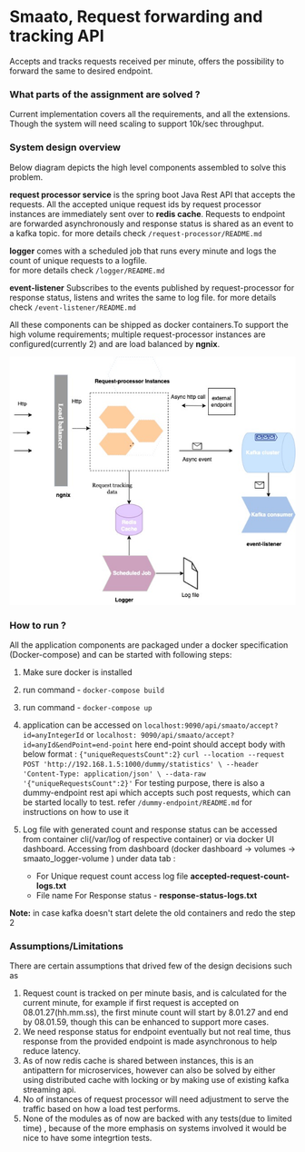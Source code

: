 #  Smaato, Request forwarding and tracking API

Accepts and tracks requests received per minute, offers the possibility to forward the same to desired
endpoint.

### What parts of the assignment are solved ?
 Current implementation covers all the requirements, and all the extensions. Though the system will need scaling to support 10k/sec throughput.
 
### System design overview

Below diagram depicts the high level components assembled to solve this problem.

**request processor service**
is the spring boot Java Rest API that accepts the requests. All the accepted unique
request ids by request processor instances are immediately sent over to **redis cache**. Requests to endpoint are forwarded
asynchronously and response status is shared as an event to a kafka topic. for more details
check `/request-processor/README.md`

**logger** comes with a scheduled job that runs every minute and logs the count of unique requests to a logfile.  
for more details check `/logger/README.md`

**event-listener**
Subscribes to the events published by request-processor for response status, listens and writes the same to log file.
for more details check `/event-listener/README.md`

All these components can be shipped as docker containers.To support the high volume requirements; multiple request-processor
instances are configured(currently 2) and are load balanced by **ngnix**.

![alt text](SystemDesign.jpg)

### How to run ? 
All the application components are packaged under a docker specification (Docker-compose) and can be
started with following steps:

1. Make sure docker is installed
2. run command -  `docker-compose build`
3. run command - `docker-compose up`
4. application can be accessed on `localhost:9090/api/smaato/accept?id=anyIntegerId` or `localhost:
   9090/api/smaato/accept?id=anyId&endPoint=end-point`
   here end-point should accept body with below format :
   `{"uniqueRequestsCount":2}`
   `curl --location --request POST 'http://192.168.1.5:1000/dummy/statistics' \
   --header 'Content-Type: application/json' \
   --data-raw '{"uniqueRequestsCount":2}'`
   For testing purpose, there is also a dummy-endpoint rest api which accepts such post requests, which can be started locally to test.
   refer `/dummy-endpoint/README.md` for instructions on how to use it

5. Log file with generated count and response status can be accessed from container cli(/var/log of respective
   container) or via docker UI dashboard. Accessing from dashboard (docker dashboard -> volumes -> smaato_logger-volume ) under data tab :
    - For Unique request count access log file **accepted-request-count-logs.txt**
    - File name For Response status - **response-status-logs.txt**
    
**Note:** in case kafka doesn't start delete the old containers and redo the step 2 
   
### Assumptions/Limitations

There are certain assumptions that drived few of the design decisions such as

1. Request count is tracked on per minute basis, and is calculated for the current minute, for example if first request
   is accepted on 08.01.27(hh.mm.ss), the first minute count will start by 8.01.27 and end by 08.01.59, though this can
   be enhanced to support more cases.
2. We need response status for endpoint eventually but not real time, thus response from the provided endpoint is made
   asynchronous to help reduce latency.
3. As of now redis cache is shared between instances, this is an antipattern for microservices, however can also be
   solved by either using distributed cache with locking or by making use of existing kafka streaming api.
4. No of instances of request processor will need adjustment to serve the traffic based on how a load test performs.
5. None of the modules as of now are backed with any tests(due to limited time) , because of the more emphasis on systems involved it would be nice to have some integrtion tests.
